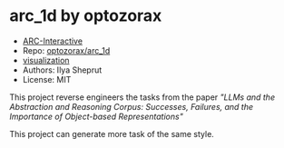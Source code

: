 # arc\_1d by optozorax

- [ARC-Interactive](https://neoneye.github.io/arc/?dataset=arc_1d)
- Repo: [optozorax/arc\_1d](https://github.com/optozorax/arc_1d)
- [visualization](https://optozorax.github.io/arc_1d/)
- Authors: Ilya Sheprut
- License: MIT

This project reverse engineers the tasks from the paper *"LLMs and the Abstraction and Reasoning Corpus: Successes, Failures, and the Importance of Object-based Representations"*

This project can generate more task of the same style.

